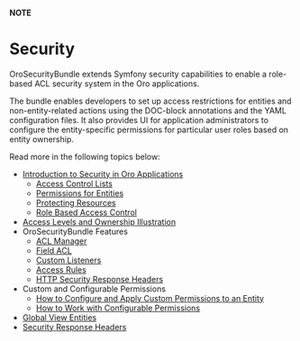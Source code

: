 #### NOTE
<a id="backend-security-bundle-intro"></a>

# Security

OroSecurityBundle extends Symfony security capabilities to enable a role-based ACL security system in the Oro applications.

The bundle enables developers to set up access restrictions for entities and non-entity-related actions using the DOC-block annotations and the YAML configuration files. It also provides UI for application administrators to configure the entity-specific permissions for particular user roles based on entity ownership.

Read more in the following topics below:

* [Introduction to Security in Oro Applications](acl.md#backend-security-bundle-introduction)
  * [Access Control Lists](acl.md#backend-security-bundle-access-control-list)
  * [Permissions for Entities](acl.md#backend-security-bundle-configure-entities)
  * [Protecting Resources](acl.md#backend-security-bundle-protect-resources)
  * [Role Based Access Control](role-based-access-control.md#backend-security-bundle-role-access-control)
* [Access Levels and Ownership Illustration](example.md#backend-security-bundle-example)
* OroSecurityBundle Features
  * [ACL Manager](acl-manager.md#backend-security-bundle-acl-manager)
  * [Field ACL](field-acl.md#backend-security-bundle-field-acl)
  * [Custom Listeners](custom-listeners.md#backend-security-bundle-listeners)
  * [Access Rules](access-rules.md#backend-security-bundle-access-rules)
  * [HTTP Security Response Headers](security-headers.md#backend-security-bundle-security-headers)
* Custom and Configurable Permissions
  * [How to Configure and Apply Custom Permissions to an Entity](permissions.md#backend-security-bundle-permissions)
  * [How to Work with Configurable Permissions](configurable-permissions.md#backend-security-bundle-configurable-permissions)
* [Global View Entities](global-view-entities.md#backend-security-bundle-global-view-entities)
* [Security Response Headers](security-headers.md#backend-security-bundle-security-headers)
